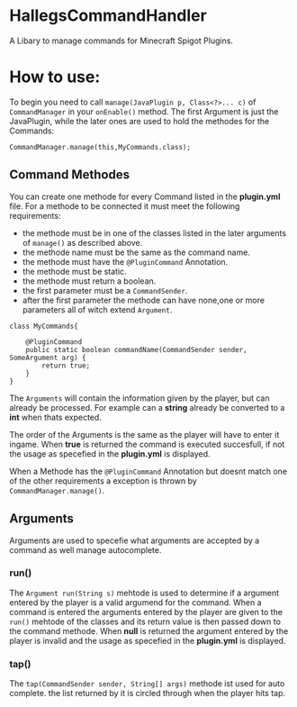 # HallegsCommandHandler
A Libary to manage commands for Minecraft Spigot Plugins.

# How to use:
To begin you need to call `manage(JavaPlugin p, Class<?>... c)` of `CommandManager` in your `onEnable()` method.
The first Argument is just the JavaPlugin, while the later ones are used to hold the methodes for the Commands:
~~~
CommandManager.manage(this,MyCommands.class);
~~~

## Command Methodes
You can create one methode for every Command listed in the **plugin.yml** file.
For a methode to be connected it must meet the following requirements:
* the methode must be in one of the classes listed in the later arguments of `manage()` as described above.
* the methode name must be the same as the command name.
* the methode must have the `@PluginCommand` Annotation.
* the methode must be static.
* the methode must return a boolean.
* the first parameter must be a `CommandSender`.
* after the first parameter the methode can have none,one or more parameters all of witch extend `Argument`.
~~~
class MyCommands{

    @PluginCommand
    public static boolean commandName(CommandSender sender, SomeArgument arg) {
        return true;
    }
}
~~~
The `Arguments` will contain the information given by the player, but can already be processed.
For example can a **string** already be converted to a **int** when thats expected.

The order of the Arguments is the same as the player will have to enter it ingame.
When **true** is returned the command is executed succesfull, if not the usage as specefied in the **plugin.yml** is displayed.

When a Methode has the `@PluginCommand` Annotation but doesnt match one of the other requirements a exception is thrown by `CommandManager.manage()`.

## Arguments
Arguments are used to specefie what arguments are accepted by a command as well manage autocomplete.

### run()
The `Argument run(String s)` mehtode is used to determine if a argument entered by the player is a valid argumend for the command.
When a command is entered the arguments entered by the player are given to the `run()` mehtode of the classes and its return value is then passed down to the command methode.
When **null** is returned the argument entered by the player is invalid and the usage as specefied in the **plugin.yml** is displayed.

### tap()
The `tap(CommandSender sender, String[] args)` methode ist used for auto complete. the list returned by it is circled through when the player hits tap.
